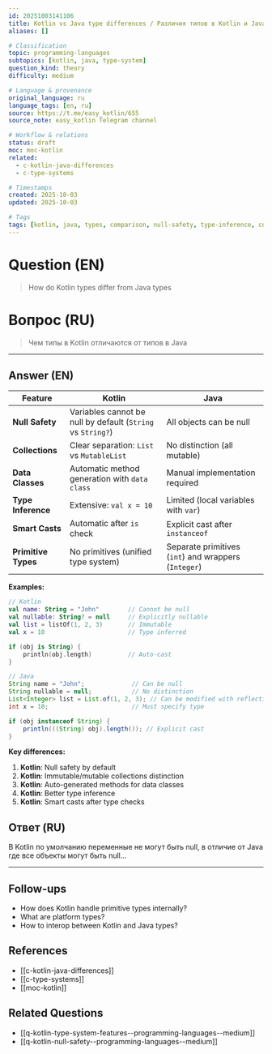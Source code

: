 ```yaml
---
id: 20251003141106
title: Kotlin vs Java type differences / Различия типов в Kotlin и Java
aliases: []

# Classification
topic: programming-languages
subtopics: [kotlin, java, type-system]
question_kind: theory
difficulty: medium

# Language & provenance
original_language: ru
language_tags: [en, ru]
source: https://t.me/easy_kotlin/655
source_note: easy_kotlin Telegram channel

# Workflow & relations
status: draft
moc: moc-kotlin
related:
  - c-kotlin-java-differences
  - c-type-systems

# Timestamps
created: 2025-10-03
updated: 2025-10-03

# Tags
tags: [kotlin, java, types, comparison, null-safety, type-inference, collections, difficulty/medium, easy_kotlin, lang/ru, programming-languages]
---
```


# Question (EN)
> How do Kotlin types differ from Java types

# Вопрос (RU)
> Чем типы в Kotlin отличаются от типов в Java

---

## Answer (EN)

| Feature | Kotlin | Java |
|---------|--------|------|
| **Null Safety** | Variables cannot be null by default (`String` vs `String?`) | All objects can be null |
| **Collections** | Clear separation: `List` vs `MutableList` | No distinction (all mutable) |
| **Data Classes** | Automatic method generation with `data class` | Manual implementation required |
| **Type Inference** | Extensive: `val x = 10` | Limited (local variables with `var`) |
| **Smart Casts** | Automatic after `is` check | Explicit cast after `instanceof` |
| **Primitive Types** | No primitives (unified type system) | Separate primitives (`int`) and wrappers (`Integer`) |

**Examples:**

```kotlin
// Kotlin
val name: String = "John"        // Cannot be null
val nullable: String? = null     // Explicitly nullable
val list = listOf(1, 2, 3)       // Immutable
val x = 10                       // Type inferred

if (obj is String) {
    println(obj.length)          // Auto-cast
}
```

```java
// Java
String name = "John";             // Can be null
String nullable = null;           // No distinction
List<Integer> list = List.of(1, 2, 3); // Can be modified with reflection
int x = 10;                       // Must specify type

if (obj instanceof String) {
    println(((String) obj).length()); // Explicit cast
}
```

**Key differences:**
1. **Kotlin**: Null safety by default
2. **Kotlin**: Immutable/mutable collections distinction  
3. **Kotlin**: Auto-generated methods for data classes
4. **Kotlin**: Better type inference
5. **Kotlin**: Smart casts after type checks

## Ответ (RU)

В Kotlin по умолчанию переменные не могут быть null, в отличие от Java где все объекты могут быть null...

---

## Follow-ups
- How does Kotlin handle primitive types internally?
- What are platform types?
- How to interop between Kotlin and Java types?

## References
- [[c-kotlin-java-differences]]
- [[c-type-systems]]
- [[moc-kotlin]]

## Related Questions
- [[q-kotlin-type-system-features--programming-languages--medium]]
- [[q-kotlin-null-safety--programming-languages--medium]]

